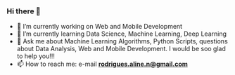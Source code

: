 ### Hi there 👋

- 🔭 I’m currently working on Web and Mobile Development
- 🌱 I’m currently learning Data Science, Machine Learning, Deep Learning
- 💬 Ask me about Machine Learning Algorithms, Python Scripts, questions about Data Analysis, Web and Mobile Development. I would be soo glad to help you!!!
- 📫 How to reach me: e-mail **rodrigues.aline.n@gmail.com**
